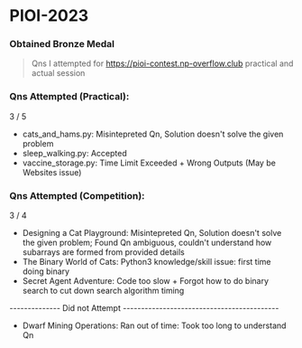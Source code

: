 # PIOI-2023
### Obtained Bronze Medal
> Qns I attempted for https://pioi-contest.np-overflow.club practical and actual session


### Qns Attempted (Practical):
3 / 5
- cats_and_hams.py: Misintepreted Qn, Solution doesn't solve the given problem
- sleep_walking.py: Accepted
- vaccine_storage.py: Time Limit Exceeded + Wrong Outputs (May be Websites issue)

### Qns Attempted (Competition):
3 / 4
- Designing a Cat Playground: Misintepreted Qn, Solution doesn't solve the given problem; Found Qn ambiguous, couldn't understand how subarrays are formed from provided details
- The Binary World of Cats: Python3 knowledge/skill issue: first time doing binary
- Secret Agent Adventure: Code too slow + Forgot how to do binary search to cut down search algorithm timing

-------------- Did not Attempt -------------------------------------------
- Dwarf Mining Operations: Ran out of time: Took too long to understand Qn
